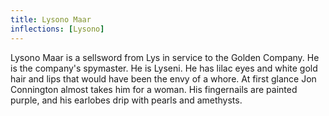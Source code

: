 ```yaml
---
title: Lysono Maar
inflections: [Lysono]
---
```


Lysono Maar is a sellsword from Lys in service to the Golden Company. He is the company's spymaster. He is Lyseni. He has lilac eyes and white gold hair and lips that would have been the envy of a whore. At first glance Jon Connington almost takes him for a woman. His fingernails are painted purple, and his earlobes drip with pearls and amethysts.


